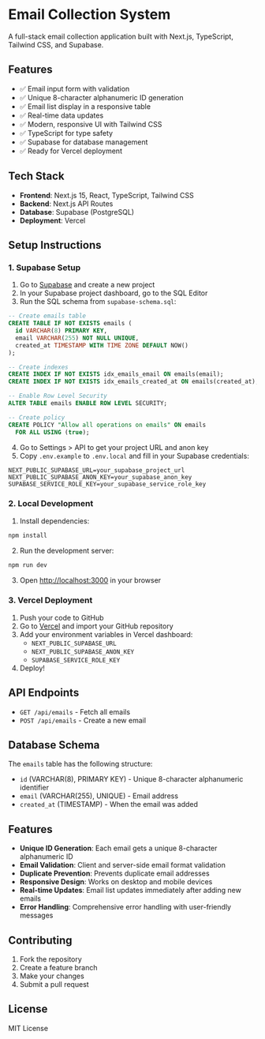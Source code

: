 # Email Collection System

A full-stack email collection application built with Next.js, TypeScript, Tailwind CSS, and Supabase.

## Features

- ✅ Email input form with validation
- ✅ Unique 8-character alphanumeric ID generation
- ✅ Email list display in a responsive table
- ✅ Real-time data updates
- ✅ Modern, responsive UI with Tailwind CSS
- ✅ TypeScript for type safety
- ✅ Supabase for database management
- ✅ Ready for Vercel deployment

## Tech Stack

- **Frontend**: Next.js 15, React, TypeScript, Tailwind CSS
- **Backend**: Next.js API Routes
- **Database**: Supabase (PostgreSQL)
- **Deployment**: Vercel

## Setup Instructions

### 1. Supabase Setup

1. Go to [Supabase](https://supabase.com) and create a new project
2. In your Supabase project dashboard, go to the SQL Editor
3. Run the SQL schema from `supabase-schema.sql`:

```sql
-- Create emails table
CREATE TABLE IF NOT EXISTS emails (
  id VARCHAR(8) PRIMARY KEY,
  email VARCHAR(255) NOT NULL UNIQUE,
  created_at TIMESTAMP WITH TIME ZONE DEFAULT NOW()
);

-- Create indexes
CREATE INDEX IF NOT EXISTS idx_emails_email ON emails(email);
CREATE INDEX IF NOT EXISTS idx_emails_created_at ON emails(created_at);

-- Enable Row Level Security
ALTER TABLE emails ENABLE ROW LEVEL SECURITY;

-- Create policy
CREATE POLICY "Allow all operations on emails" ON emails
  FOR ALL USING (true);
```

4. Go to Settings > API to get your project URL and anon key
5. Copy `.env.example` to `.env.local` and fill in your Supabase credentials:

```env
NEXT_PUBLIC_SUPABASE_URL=your_supabase_project_url
NEXT_PUBLIC_SUPABASE_ANON_KEY=your_supabase_anon_key
SUPABASE_SERVICE_ROLE_KEY=your_supabase_service_role_key
```

### 2. Local Development

1. Install dependencies:
```bash
npm install
```

2. Run the development server:
```bash
npm run dev
```

3. Open [http://localhost:3000](http://localhost:3000) in your browser

### 3. Vercel Deployment

1. Push your code to GitHub
2. Go to [Vercel](https://vercel.com) and import your GitHub repository
3. Add your environment variables in Vercel dashboard:
   - `NEXT_PUBLIC_SUPABASE_URL`
   - `NEXT_PUBLIC_SUPABASE_ANON_KEY`
   - `SUPABASE_SERVICE_ROLE_KEY`
4. Deploy!

## API Endpoints

- `GET /api/emails` - Fetch all emails
- `POST /api/emails` - Create a new email

## Database Schema

The `emails` table has the following structure:

- `id` (VARCHAR(8), PRIMARY KEY) - Unique 8-character alphanumeric identifier
- `email` (VARCHAR(255), UNIQUE) - Email address
- `created_at` (TIMESTAMP) - When the email was added

## Features

- **Unique ID Generation**: Each email gets a unique 8-character alphanumeric ID
- **Email Validation**: Client and server-side email format validation
- **Duplicate Prevention**: Prevents duplicate email addresses
- **Responsive Design**: Works on desktop and mobile devices
- **Real-time Updates**: Email list updates immediately after adding new emails
- **Error Handling**: Comprehensive error handling with user-friendly messages

## Contributing

1. Fork the repository
2. Create a feature branch
3. Make your changes
4. Submit a pull request

## License

MIT License